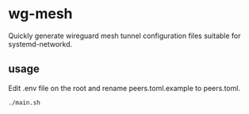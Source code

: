 # wg-mesh
Quickly generate wireguard mesh tunnel configuration files suitable for systemd-networkd.

## usage
Edit .env file on the root and rename peers.toml.example to peers.toml.

```bash
./main.sh
```
